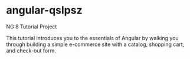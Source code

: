 # angular-qslpsz
NG 8 Tutorial Project

This tutorial introduces you to the essentials of Angular by walking you through building a simple e-commerce site 
with a catalog, shopping cart, and check-out form. 
